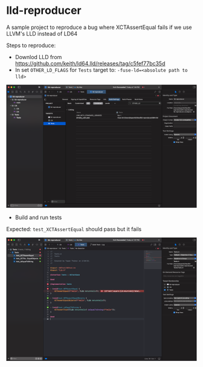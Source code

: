 # lld-reproducer
A sample project to reproduce a bug where XCTAssertEqual fails if we use LLVM's LLD instead of LD64


Steps to reproduce:

- Downlod LLD from https://github.com/keith/ld64.lld/releases/tag/c5fef77bc35d
- In set `OTHER_LD_FLAGS` for `Tests` target to: `-fuse-ld=<absolute path to lld>`

![OTHER_LD_FLAGS](./screenshot/other_ld_flags.png)

- Build and run tests


Expected: `test_XCTAssertEqual` should pass but it fails


![XCTAssertEqual Failure](./screenshot/xctassertion_failure.png)
